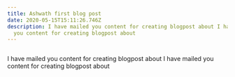 ```yaml
---
title: Ashwath first blog post
date: 2020-05-15T15:11:26.746Z
description: I have mailed you content for creating blogpost about I have mailed
  you content for creating blogpost about
---
```



![]()

I have mailed you content for creating blogpost about I have mailed you content for creating blogpost about